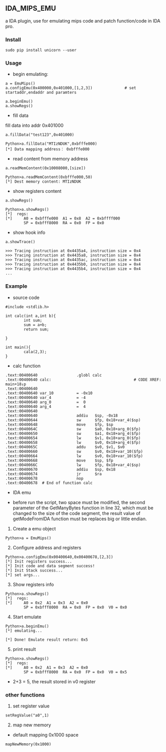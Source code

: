 ## IDA_MIPS_EMU

a IDA plugin, use for emulating mips code and patch function/code in IDA pro. 

### Install

```
sudo pip install unicorn --user
```

### Usage

- begin emulating: 
```
a = EmuMips()
a.configEmu(0x400000,0x401000,[1,2,3])              # set startaddr,endaddr and paramters

a.beginEmu()
a.showRegs()
```

- fill data

fill data into addr 0x401000
```
a.fillData("test123",0x401000)

Python>a.fillData("MTIzNDUK",0xbfffe000)
[*] Data mapping address： 0xbfffe000
```

- read content from memory address

```
a.readMemContent(0x10008000,[size])

Python>a.readMemContent(0xbfffe000,50)
[*] Dest memory content: MTIzNDUK
```

- show registers content

```
a.showRegs()

Python>a.showRegs()
[*]  regs: 
[*]     A0 = 0xbfffe000  A1 = 0x8  A2 = 0xbffff000
        SP = 0xbfff8000  RA = 0x0  FP = 0x0
```

- show hook info

```
a.showTrace()

>>> Tracing instruction at 0x4435a4, instruction size = 0x4
>>> Tracing instruction at 0x4435a8, instruction size = 0x4
>>> Tracing instruction at 0x4435ac, instruction size = 0x4
>>> Tracing instruction at 0x4435b0, instruction size = 0x4
>>> Tracing instruction at 0x4435b4, instruction size = 0x4
...
```

### Example


- source code

```
#include <stdlib.h>

int calc(int a,int b){
        int sum;
        sum = a+b;
        return sum;

}

int main(){
        cala(2,3);
}
```

- calc function

```
.text:00400640                 .globl calc
.text:00400640 calc:                                    # CODE XREF: main+18↓p
.text:00400640
.text:00400640 var_10          = -0x10
.text:00400640 var_4           = -4
.text:00400640 arg_0           =  0
.text:00400640 arg_4           =  4
.text:00400640
.text:00400640                 addiu   $sp, -0x18
.text:00400644                 sw      $fp, 0x18+var_4($sp)
.text:00400648                 move    $fp, $sp
.text:0040064C                 sw      $a0, 0x18+arg_0($fp)
.text:00400650                 sw      $a1, 0x18+arg_4($fp)
.text:00400654                 lw      $v1, 0x18+arg_0($fp)
.text:00400658                 lw      $v0, 0x18+arg_4($fp)
.text:0040065C                 addu    $v0, $v1, $v0
.text:00400660                 sw      $v0, 0x18+var_10($fp)
.text:00400664                 lw      $v0, 0x18+var_10($fp)
.text:00400668                 move    $sp, $fp
.text:0040066C                 lw      $fp, 0x18+var_4($sp)
.text:00400670                 addiu   $sp, 0x18
.text:00400674                 jr      $ra
.text:00400678                 nop
.text:00400678  # End of function calc
```

- IDA emu

- before run the script, two space must be modified, the second parameter of the GetManyBytes function in line 32, which must be changed to the size of the code segment, the result value of getModeFromIDA function must be replaces big or little endian.

1. Create a emu object

```
Python>a = EmuMips()

```

2. Configure address and registers

```
Python>a.configEmu(0x00400640,0x00400678,[2,3])
[*] Init registers success...
[*] Init code and data segment success! 
[*] Init Stack success...
[*] set args...
```


3. Show registers info

```
Python>a.showRegs()
[*]  regs: 
[*]     A0 = 0x2  A1 = 0x3  A2 = 0x0
        SP = 0xbfff8000  RA = 0x0  FP = 0x0  V0 = 0x0
```

4. Start emulate

```
Python>a.beginEmu()
[*] emulating...

[*] Done! Emulate result return: 0x5
```

5. print result 

```
Python>a.showRegs()
[*]  regs: 
[*]     A0 = 0x2  A1 = 0x3  A2 = 0x0
        SP = 0xbfff8000  RA = 0x0  FP = 0x0  V0 = 0x5
```

- 2+3 = 5, the result stored in v0 register

### other functions

1. set register value 

```
setRegValue("a0",1)
```

2. map new memory

- default mapping 0x1000 space

```
mapNewMemory(0x1000)
```

